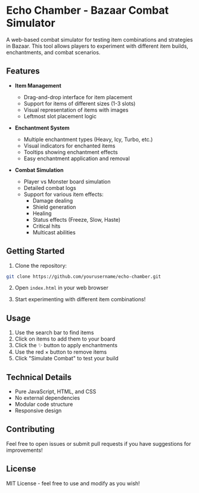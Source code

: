 # Echo Chamber - Bazaar Combat Simulator

A web-based combat simulator for testing item combinations and strategies in Bazaar. This tool allows players to experiment with different item builds, enchantments, and combat scenarios.

## Features

- **Item Management**
  - Drag-and-drop interface for item placement
  - Support for items of different sizes (1-3 slots)
  - Visual representation of items with images
  - Leftmost slot placement logic

- **Enchantment System**
  - Multiple enchantment types (Heavy, Icy, Turbo, etc.)
  - Visual indicators for enchanted items
  - Tooltips showing enchantment effects
  - Easy enchantment application and removal

- **Combat Simulation**
  - Player vs Monster board simulation
  - Detailed combat logs
  - Support for various item effects:
    - Damage dealing
    - Shield generation
    - Healing
    - Status effects (Freeze, Slow, Haste)
    - Critical hits
    - Multicast abilities

## Getting Started

1. Clone the repository:
```bash
git clone https://github.com/yourusername/echo-chamber.git
```

2. Open `index.html` in your web browser

3. Start experimenting with different item combinations!

## Usage

1. Use the search bar to find items
2. Click on items to add them to your board
3. Click the ✨ button to apply enchantments
4. Use the red × button to remove items
5. Click "Simulate Combat" to test your build

## Technical Details

- Pure JavaScript, HTML, and CSS
- No external dependencies
- Modular code structure
- Responsive design

## Contributing

Feel free to open issues or submit pull requests if you have suggestions for improvements!

## License

MIT License - feel free to use and modify as you wish!
